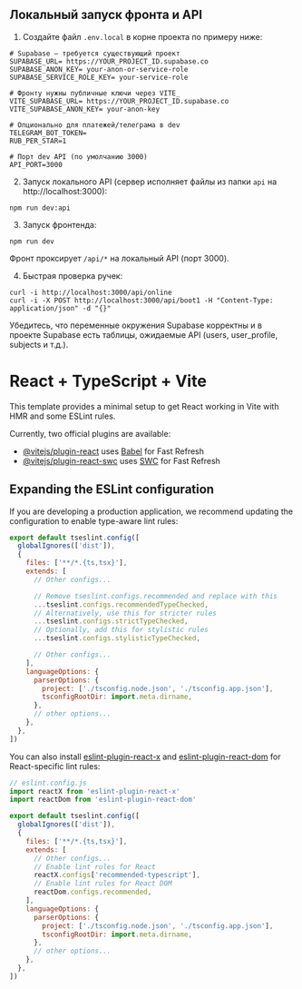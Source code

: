 ## Локальный запуск фронта и API

1) Создайте файл `.env.local` в корне проекта по примеру ниже:

```
# Supabase — требуется существующий проект
SUPABASE_URL= https://YOUR_PROJECT_ID.supabase.co
SUPABASE_ANON_KEY= your-anon-or-service-role
SUPABASE_SERVICE_ROLE_KEY= your-service-role

# Фронту нужны публичные ключи через VITE_
VITE_SUPABASE_URL= https://YOUR_PROJECT_ID.supabase.co
VITE_SUPABASE_ANON_KEY= your-anon-key

# Опционально для платежей/телеграма в dev
TELEGRAM_BOT_TOKEN=
RUB_PER_STAR=1

# Порт dev API (по умолчанию 3000)
API_PORT=3000
```

2) Запуск локального API (сервер исполняет файлы из папки `api` на http://localhost:3000):

```
npm run dev:api
```

3) Запуск фронтенда:

```
npm run dev
```

Фронт проксирует `/api/*` на локальный API (порт 3000).

4) Быстрая проверка ручек:

```
curl -i http://localhost:3000/api/online
curl -i -X POST http://localhost:3000/api/boot1 -H "Content-Type: application/json" -d "{}"
```

Убедитесь, что переменные окружения Supabase корректны и в проекте Supabase есть таблицы, ожидаемые API (users, user_profile, subjects и т.д.).

# React + TypeScript + Vite

This template provides a minimal setup to get React working in Vite with HMR and some ESLint rules.

Currently, two official plugins are available:

- [@vitejs/plugin-react](https://github.com/vitejs/vite-plugin-react/blob/main/packages/plugin-react) uses [Babel](https://babeljs.io/) for Fast Refresh
- [@vitejs/plugin-react-swc](https://github.com/vitejs/vite-plugin-react/blob/main/packages/plugin-react-swc) uses [SWC](https://swc.rs/) for Fast Refresh

## Expanding the ESLint configuration

If you are developing a production application, we recommend updating the configuration to enable type-aware lint rules:

```js
export default tseslint.config([
  globalIgnores(['dist']),
  {
    files: ['**/*.{ts,tsx}'],
    extends: [
      // Other configs...

      // Remove tseslint.configs.recommended and replace with this
      ...tseslint.configs.recommendedTypeChecked,
      // Alternatively, use this for stricter rules
      ...tseslint.configs.strictTypeChecked,
      // Optionally, add this for stylistic rules
      ...tseslint.configs.stylisticTypeChecked,

      // Other configs...
    ],
    languageOptions: {
      parserOptions: {
        project: ['./tsconfig.node.json', './tsconfig.app.json'],
        tsconfigRootDir: import.meta.dirname,
      },
      // other options...
    },
  },
])
```

You can also install [eslint-plugin-react-x](https://github.com/Rel1cx/eslint-react/tree/main/packages/plugins/eslint-plugin-react-x) and [eslint-plugin-react-dom](https://github.com/Rel1cx/eslint-react/tree/main/packages/plugins/eslint-plugin-react-dom) for React-specific lint rules:

```js
// eslint.config.js
import reactX from 'eslint-plugin-react-x'
import reactDom from 'eslint-plugin-react-dom'

export default tseslint.config([
  globalIgnores(['dist']),
  {
    files: ['**/*.{ts,tsx}'],
    extends: [
      // Other configs...
      // Enable lint rules for React
      reactX.configs['recommended-typescript'],
      // Enable lint rules for React DOM
      reactDom.configs.recommended,
    ],
    languageOptions: {
      parserOptions: {
        project: ['./tsconfig.node.json', './tsconfig.app.json'],
        tsconfigRootDir: import.meta.dirname,
      },
      // other options...
    },
  },
])
```
